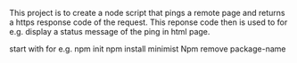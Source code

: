 This project is to create a node script that pings a remote page and returns a https response code of the request.
This reponse code then is used to for e.g. display a status message of the ping in html page.


start with for e.g. 
npm init
npm install minimist 
Npm remove package-name
